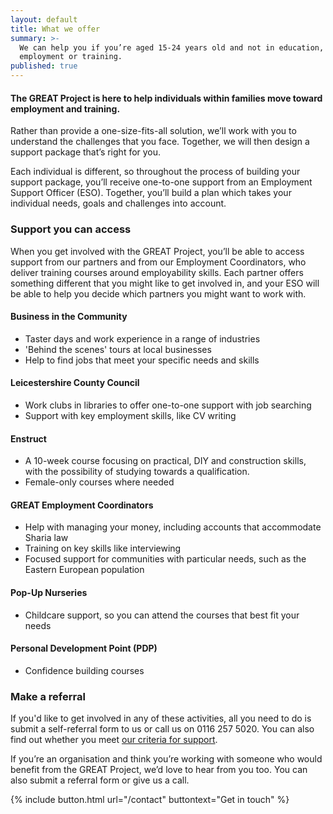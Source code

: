 ```yaml
---
layout: default
title: What we offer
summary: >-
  We can help you if you’re aged 15-24 years old and not in education,
  employment or training.
published: true
---
```


#### The GREAT Project is here to help individuals within families move toward employment and training. 

Rather than provide a one-size-fits-all solution, we’ll work with you to understand the challenges that you face. Together, we will then design a support package that’s right for you.

Each individual is different, so throughout the process of building your support package, you’ll receive one-to-one support from an Employment Support Officer (ESO). Together, you’ll build a plan which takes your individual needs, goals and challenges into account. 

### Support you can access

When you get involved with the GREAT Project, you’ll be able to access support from our partners and from our Employment Coordinators, who deliver training courses around employability skills. Each partner offers something different that you might like to get involved in, and your ESO will be able to help you decide which partners you might want to work with.

#### Business in the Community

* Taster days and work experience in a range of industries
* 'Behind the scenes' tours at local businesses
* Help to find jobs that meet your specific needs and skills

#### Leicestershire County Council

* Work clubs in libraries to offer one-to-one support with job searching
* Support with key employment skills, like CV writing

#### Enstruct

* A 10-week course focusing on practical, DIY and construction skills, with the possibility of studying towards a qualification.
* Female-only courses where needed

#### GREAT Employment Coordinators

* Help with managing your money, including accounts that accommodate Sharia law
* Training on key skills like interviewing
* Focused support for communities with particular needs, such as the Eastern European population

#### Pop-Up Nurseries

* Childcare support, so you can attend the courses that best fit your needs

#### Personal Development Point (PDP)

* Confidence building courses

### Make a referral

If you'd like to get involved in any of these activities, all you need to do is submit a self-referral form to us or call us on 0116 257 5020. You can also find out whether you meet [our criteria for support](https://www.greatproject.org.uk/who-we-help/).

If you’re an organisation and think you’re working with someone who would benefit from the GREAT Project, we’d love to hear from you too. You can also submit a referral form or give us a call.

{% include button.html url="/contact" buttontext="Get in touch" %}
